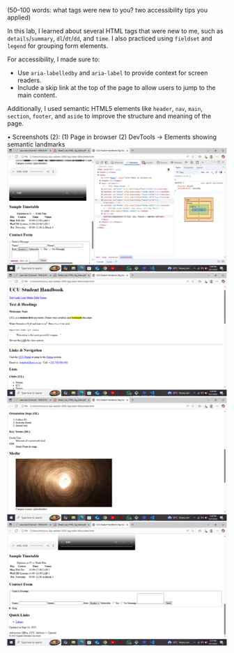 
  (50–100 words: what tags were new to you? two accessibility tips
 you applied)


In this lab, I learned about several HTML tags that were new to me, such as `details`/`summary`, `dl`/`dt`/`dd`, and `time`. I also practiced using `fieldset` and `legend` for grouping form elements.

For accessibility, I made sure to:
- Use `aria-labelledby` and `aria-label` to provide context for screen readers.
- Include a skip link at the top of the page to allow users to jump to the main content.

Additionally, I used semantic HTML5 elements like `header`, `nav`, `main`, `section`, `footer`, and `aside` to improve the structure and meaning of the page.

 • Screenshots (2): (1) Page in browser (2) DevTools → Elements showing semantic landmarks
 ![SS](<Screenshot (58).png>) ![SS](<Screenshot (55).png>) ![SS](<Screenshot (56).png>) ![SS](<Screenshot (57).png>)
